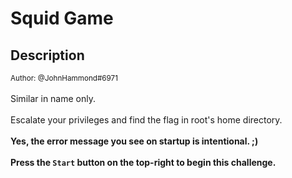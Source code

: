 # Squid Game

## Description

<small>Author: @JohnHammond#6971</small><br><br>Similar in name only. <br><br> Escalate your privileges and find the flag in root's home directory. <br><br> <b>Yes, the error message you see on startup is intentional. ;)</b> <br><br> <b>Press the <code>Start</code> button on the top-right to begin this challenge.</b>


